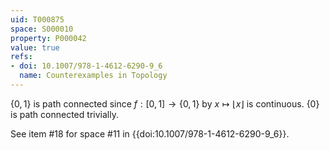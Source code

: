 ```yaml
---
uid: T000875
space: S000010
property: P000042
value: true
refs:
- doi: 10.1007/978-1-4612-6290-9_6
  name: Counterexamples in Topology
---
```


$\{0,1\}$ is path connected since $f:[0,1] \rightarrow \{0,1\}$ by $x \mapsto \lfloor x \rfloor$ is continuous. $\{0\}$ is path connected trivially.

See item #18 for space #11 in {{doi:10.1007/978-1-4612-6290-9_6}}.
